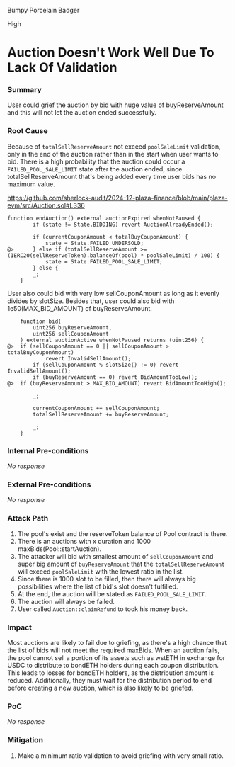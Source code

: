 Bumpy Porcelain Badger

High

# Auction Doesn't Work Well Due To Lack Of Validation

### Summary

User could grief the auction by bid with huge value of buyReserveAmount and this will not let the auction ended successfully.


### Root Cause

Because of `totalSellReserveAmount` not exceed `poolSaleLimit` validation, only in the end of the auction rather than in the start when user wants to bid. There is a high probability that the auction could occur a `FAILED_POOL_SALE_LIMIT` state after the auction ended, since totalSellReserveAmount that's being added every time user bids has no maximum value.

https://github.com/sherlock-audit/2024-12-plaza-finance/blob/main/plaza-evm/src/Auction.sol#L336

```solidity
function endAuction() external auctionExpired whenNotPaused {
        if (state != State.BIDDING) revert AuctionAlreadyEnded();

        if (currentCouponAmount < totalBuyCouponAmount) {
            state = State.FAILED_UNDERSOLD;
@>      } else if (totalSellReserveAmount >= (IERC20(sellReserveToken).balanceOf(pool) * poolSaleLimit) / 100) {
            state = State.FAILED_POOL_SALE_LIMIT;
        } else {
        _;
    }
```

User also could bid with very low sellCouponAmount as long as it evenly divides by slotSize. Besides that, user could also bid with 1e50(MAX_BID_AMOUNT) of buyReserveAmount.
```solidity
    function bid(
        uint256 buyReserveAmount,
        uint256 sellCouponAmount
    ) external auctionActive whenNotPaused returns (uint256) {
@>  if (sellCouponAmount == 0 || sellCouponAmount > totalBuyCouponAmount)
            revert InvalidSellAmount();
        if (sellCouponAmount % slotSize() != 0) revert InvalidSellAmount();
        if (buyReserveAmount == 0) revert BidAmountTooLow();
@>  if (buyReserveAmount > MAX_BID_AMOUNT) revert BidAmountTooHigh();

        _;

        currentCouponAmount += sellCouponAmount;
        totalSellReserveAmount += buyReserveAmount;

        _;
    }
```

### Internal Pre-conditions

_No response_

### External Pre-conditions

_No response_

### Attack Path

1. The pool's exist and the reserveToken balance of Pool contract is there.
2. There is an auctions with x duration and 1000 maxBids(Pool::startAuction).
3. The attacker will bid with smallest amount of `sellCouponAmount` and super big amount of `buyReserveAmount` that the `totalSellReserveAmount` will exceed `poolSaleLimit` with the lowest ratio in the list.
4. Since there is 1000 slot to be filled, then there will always big possibilities where the list of bid's slot doesn't fulfilled.
5. At the end, the auction will be stated as `FAILED_POOL_SALE_LIMIT`.
6. The auction will always be failed.
7. User called `Auction::claimRefund` to took his money back.

### Impact

Most auctions are likely to fail due to griefing, as there's a high chance that the list of bids will not meet the required maxBids. When an auction fails, the pool cannot sell a portion of its assets such as wstETH in exchange for USDC to distribute to bondETH holders during each coupon distribution. This leads to losses for bondETH holders, as the distribution amount is reduced. Additionally, they must wait for the distribution period to end before creating a new auction, which is also likely to be griefed.


### PoC

_No response_

### Mitigation

1. Make a minimum ratio validation to avoid griefing with very small ratio.
